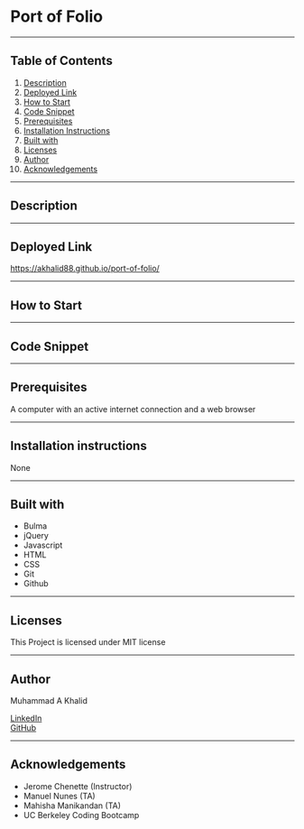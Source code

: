 # Port of Folio


-----------------------
## Table of Contents
1. [Description](#description)
2. [Deployed Link](#deployed-link)
3. [How to Start](#how-to-start)
4. [Code Snippet](#code-snippet)
5. [Prerequisites](#prerequisites)
6. [Installation Instructions](#installation-instructions)
7. [Built with](#built-with)
8. [Licenses](#licenses)
9. [Author](#author)
10. [Acknowledgements](#acknowledgements)

-----------------------
## Description


-----------------------
## Deployed Link
https://akhalid88.github.io/port-of-folio/

-----------------------
## How to Start

-----------------------
## Code Snippet


-----------------------
## Prerequisites
A computer with an active internet connection and a web browser

-----------------------
## Installation instructions
None

-----------------------
## Built with

- Bulma
- jQuery
- Javascript
- HTML
- CSS
- Git
- Github

-----------------------
## Licenses
This Project is licensed under MIT license

-----------------------
## Author

Muhammad A Khalid

[LinkedIn](https://www.linkedin.com/in/abdullahkhalid/)
<br>
[GitHub](https://github.com/akhalid88)

-----------------------
## Acknowledgements
- Jerome Chenette (Instructor)
- Manuel Nunes (TA)
- Mahisha Manikandan (TA)
- UC Berkeley Coding Bootcamp